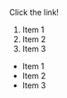 <!DOCTYPE HTML><HTML><head><title>Homepage</title><link rel="stylesheet"href="fancy.css"type="text.css/></head><body><hl>Hello World</hl><p>This is a sample website</p><a href="https://cs.ksu.edu">Click the link!</a><ol><li class="important">Item 1</li><li>Item 2</li><li id="thing3">Item 3</li></ol><ul><li>Item 1</li><li>Item 2</li><li>Item 3</li></ul></body></HTLM>
